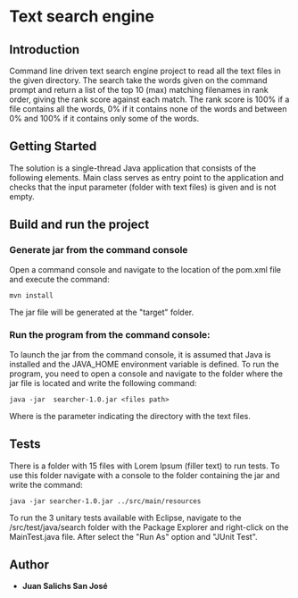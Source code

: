 # Text search engine

## Introduction 
Command line driven text search engine project to read all the text files in the given directory. The search take the words given on the command prompt and return a list of the top 10 (max) matching filenames in rank order, giving the rank score against each match.
The rank score is 100% if a file contains all the words, 0% if it contains none of the words and between 0% and 100% if it contains only some of the words. 

## Getting Started
The solution is a single-thread Java application that consists of the following elements. Main class serves as entry point to the application and checks that the input parameter (folder with text files) is given and is not empty.

## Build and run the project

### Generate jar from the command console 
Open a command console and navigate to the location of the pom.xml file and execute the command:
```
mvn install
```
The jar file will be generated at the "target" folder.

### Run the program from the command console:
To launch the jar from the command console, it is assumed that Java is installed and the JAVA_HOME environment variable is defined. To run the program, you need to open a console and navigate to the folder where the jar file is located and write the following command:
```
java -jar  searcher-1.0.jar <files path>
```
Where <files path> is the parameter indicating the directory with the text files.  

## Tests
There is a folder with 15 files with Lorem Ipsum (filler text) to run tests. To use this folder navigate with a console to the folder containing the jar and write the command:
```
java -jar searcher-1.0.jar ../src/main/resources
```
To run the 3 unitary tests available with Eclipse, navigate to the /src/test/java/search folder with the Package Explorer and right-click on the MainTest.java file. After select the "Run As" option and "JUnit Test".

## Author
* **Juan Salichs San José**